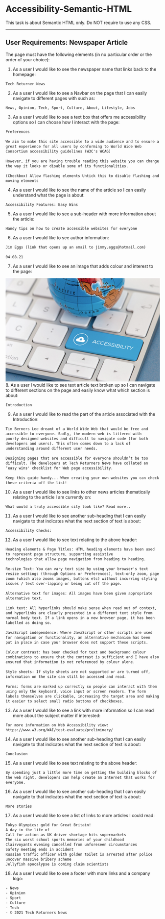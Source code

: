 # Accessibility-Semantic-HTML
This task is about Semantic HTML only. Do NOT require to use any CSS.
_____________________________________
## User Requirements: Newspaper Article
The page must have the following elements (in no particular order or the order of your choice):

1. As a user I would like to see the newspaper name that links back to the homepage:
```
Tech Returner News
```
2. As a user I would like to see a Navbar on the page that I can easily navigate to different pages with such as:
```
News, Opinion, Tech, Sport, Culture, About, Lifestyle, Jobs
```
3. As a user I would like to see a text box that offers me accessibility options so I can choose how I interact with the page:
```
Preferences

We aim to make this site accessible to a wide audience and to ensure a great experience for all users by conforming to World Wide Web
Consortium accessibility guidelines (W3C's WCAG)

However, if you are having trouble reading this website you can change the way it looks or disable some of its functionalities.

(Checkbox) Allow flashing elements Untick this to disable flashing and moving elements
```
4. As a user I would like to see the name of the article so I can easily understand what the page is about:
```
Accessibility Features: Easy Wins
```
5. As a user I would like to see a sub-header with more information about the article:
```
Handy tips on how to create accessible websites for everyone
```
6. As a user I would like to see author information:
```
Jim Eggs (link that opens up an email to jimmy.eggs@hotmail.com)

04.08.21
```
7. As a user I would like to see an image that adds colour and interest to the page:
<img src="img/imageAccessability.png" />
8. As a user I would like to see text article text broken up so I can navigate to different sections on the page and easily know what
which section is about:

```
Introduction
```
9. As a user I would like to read the part of the article associated with the Introduction:
```
Tim Berners Lee dreamt of a World Wide Web that would be free and accessible to everyone. Sadly, the modern web is littered with 
poorly designed websites and difficult to navigate code (for both developers and users). This often comes down to a lack of 
understanding around different user needs.

Designing pages that are accessible for everyone shouldn’t be too difficult. The developers at Tech Returners News have collated an
‘easy wins' checklist for Web page accessibility.

Keep this guide handy... When creating your own websites you can check these criteria off the list!
```
10. As a user I would like to see links to other news articles thematically relating to the article I am currently on:
```
What would a truly accessible city look like? Read more..
```
11. As a user I would like to see another sub-heading that I can easily navigate to that indicates what the next section of text is
about:
```
Accessibility Checks:
```
12. As a user I would like to see text relating to the above header:
```
Heading elements & Page Titles: HTML heading elements have been used to represent page structure, supporting assistive
technologies that allow page navigation from heading to heading.

Re-size Text: You can vary text size by using your browser's text resize settings (through Options or Preferences), text-only zoom, page
zoom (which also zooms images, buttons etc) without incurring styling issues / text over-lapping or being cut off the page.

Alternative text for images: All images have been given appropriate alternative text.

Link text: All hyperlinks should make sense when read out of context, and hyperlinks are clearly presented in a different text style from
normal body text. If a link opens in a new browser page, it has been labelled as doing so.

JavaScript independence: Where JavaScript or other scripts are used for navigation or functionality, an alternative mechanism has been
put in place in case your browser does not support these scripts.

Colour contrast: has been checked for text and background colour combinations to ensure that the contrast is sufficient and I have also
ensured that information is not referenced by colour alone.

Style sheets: If style sheets are not supported or are turned off, information on the site can still be accessed and read.

Forms: forms are marked up correctly so people can interact with them using only the keyboard, voice input or screen readers. The form
labels themselves are clickable, increasing the target area and making it easier to select small radio buttons of checkboxes.
```
13. As a user I would like to see a link with more information so I can read more about the subject matter if interested:
```
For more information on Web Accessibility view: https://www.w3.org/WAI/test-evaluate/preliminary/
```
14. As a user I would like to see another sub-heading that I can easily navigate to that indicates what the next section of text is
about:
```
Conclusion
```
15. As a user I would like to see text relating to the above header:
```
By spending just a little more time on getting the building blocks of the web right, developers can help create an Internet that works for everyone.
```
16. As a user I would like to see another sub-heading that I can easily navigate to that indicates what the next section of text is
about:
```
More stories
```
17. As a user I would like to see a list of links to more articles I could read:
```
Tokyo Olympics: gold for Great Britain!
A day in the life of
Call for action as UK driver shortage hits supermarkets
The six worst school sports memories of your childhood
Clairvoyants evening cancelled from unforeseen circumstances
Safety meeting ends in accident
Russian traffic officer with golden toilet is arrested after police uncover massive bribery scheme
Jellyfish apocalypse is coming claim scientists
```
18. As a user I would like to see a footer with more links and a company logo:
```
- News
- Opinion
- Sport
- Culture
- Tech
- © 2021 Tech Returners News
```
